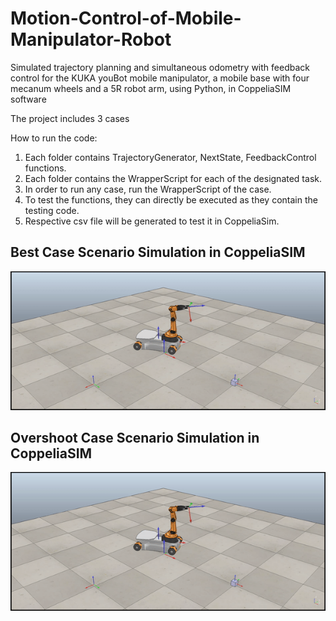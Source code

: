 # Motion-Control-of-Mobile-Manipulator-Robot
Simulated trajectory planning and simultaneous odometry with feedback control for the KUKA youBot mobile manipulator, a mobile base with four mecanum wheels and a 5R robot arm, using Python, in CoppeliaSIM software

The project includes 3 cases 

How to run the code:

1. Each folder contains TrajectoryGenerator, NextState, FeedbackControl functions.
2. Each folder contains the WrapperScript for each of the designated task.
3. In order to run any case, run the WrapperScript of the case.
4. To test the functions, they can directly be executed as they contain the testing code. 
5. Respective csv file will be generated to test it in CoppeliaSim.

## Best Case Scenario Simulation in CoppeliaSIM
![Best Case Scenario Simulation in CoppeliaSIM](./Gif/Best%20Case%20-%20gif.gif)

## Overshoot Case Scenario Simulation in CoppeliaSIM
![Overshoot Case Scenario Simulation in CoppeliaSIM](./Gif/overshoot%20-%20gif.gif)